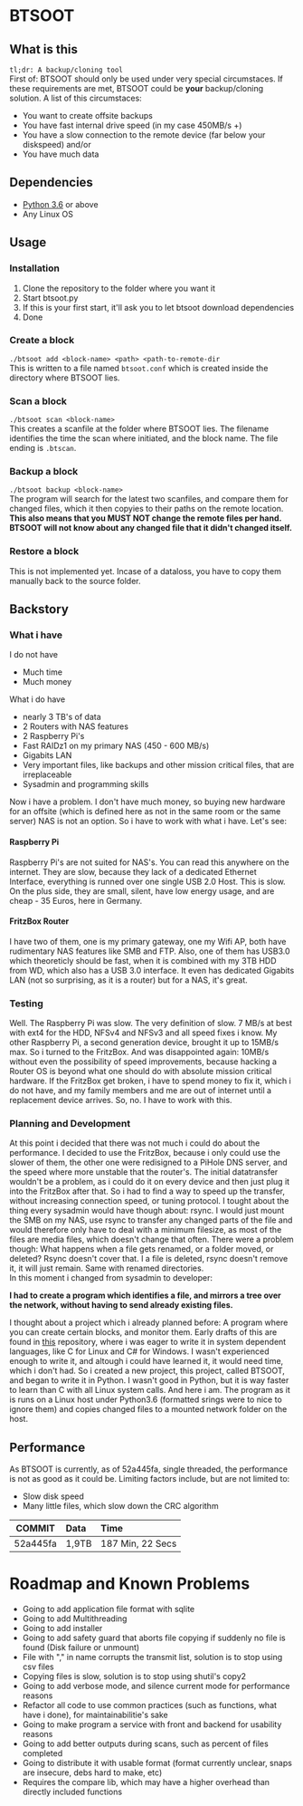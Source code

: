 # BTSOOT
## What is this
`tl;dr: A backup/cloning tool`  
First of: BTSOOT should only be used under very special circumstaces. If these requirements are
met, BTSOOT could be **your** backup/cloning solution. A list of this circumstaces:
- You want to create offsite backups
- You have fast internal drive speed (in my case 450MB/s +)
- You have a slow connection to the remote device (far below your diskspeed) and/or
- You have much data

## Dependencies
- [Python 3.6](https://python.org) or above
- Any Linux OS

## Usage
### Installation
1. Clone the repository to the folder where you want it
2. Start btsoot.py
3. If this is your first start, it'll ask you to let btsoot download dependencies
4. Done

### Create a block
`./btsoot add <block-name> <path> <path-to-remote-dir`  
This is written to a file named `btsoot.conf` which is created inside the directory where BTSOOT lies.

### Scan a block
`./btsoot scan <block-name>`  
This creates a scanfile at the folder where BTSOOT lies. The filename identifies the time the scan 
where initiated, and the block name. The file ending is `.btscan`.

### Backup a block
`./btsoot backup <block-name>`  
The program will search for the latest two scanfiles, and compare them for changed files, which it then copyies to their
paths on the remote location.  
**This also means that you MUST NOT change the remote files per hand. BTSOOT will not know about any changed file that it didn't changed itself.**

### Restore a block
This is not implemented yet. Incase of a dataloss, you have to copy them manually back to the source folder.

## Backstory
### What i have
I do not have
- Much time
- Much money

What i do have
- nearly 3 TB's of data
- 2 Routers with NAS features
- 2 Raspberry Pi's
- Fast RAIDz1 on my primary NAS (450 - 600 MB/s)
- Gigabits LAN
- Very important files, like backups and other mission critical files, that are irreplaceable
- Sysadmin and programming skills

Now i have a problem. I don't have much money, so buying new hardware for an offsite 
(which is defined here as not in the same room or the same server) NAS is not an option.
So i have to work with what i have. Let's see:
#### Raspberry Pi
Raspberry Pi's are not suited for NAS's. You can read this anywhere on the internet.
They are slow, because they lack of a dedicated Ethernet Interface, everything is runned over
one single USB 2.0 Host. This is slow. On the plus side, they are small, silent, have low energy
usage, and are cheap - 35 Euros, here in Germany.
#### FritzBox Router
I have two of them, one is my primary gateway, one my Wifi AP, both have rudimentary NAS features like SMB and FTP.
Also, one of them has USB3.0 which theoreticly should be fast, when it is combined with my 3TB HDD from WD, which also has 
a USB 3.0 interface. It even has dedicated Gigabits LAN (not so surprising, as it is a router) but for a NAS, it's great.  
### Testing
Well. The Raspberry Pi was slow. The very definition of slow. 7 MB/s at best with ext4 for the HDD, NFSv4 and NFSv3
and all speed fixes i know. My other Raspberry Pi, a second generation device, brought it up to 15MB/s max. So i turned to the FritzBox.
And was disappointed again: 10MB/s without even the possibility of speed improvements, because hacking a Router OS is beyond what one should do
with absolute mission critical hardware. If the FritzBox get broken, i have to spend money to fix it, which i do not have, and my family members and me
are out of internet until a replacement device arrives. So, no. I have to work with this. 
### Planning and Development
At this point i decided that there was not much i could do about the performance.
I decided to use the FritzBox, because i only could use the slower of them, the other one were redisigned to a PiHole DNS server, and the speed 
where more unstable that the router's. The initial datatransfer wouldn't be a problem, as i could do it on every device and then just 
plug it into the FritzBox after that. So i had to find a way to speed up the transfer, without increasing connection speed, or tuning protocol.
I tought about the thing every sysadmin would have though about: rsync. I would just mount the SMB on my NAS, use rsync to transfer any changed parts of the file
and would therefore only have to deal with a minimum filesize, as most of the files are media files, which doesn't change that often. There were a problem though:
What happens when a file gets renamed, or a folder moved, or deleted? Rsync doesn't cover that. I a file is deleted, rsync doesn't remove it, it will just remain.
Same with renamed directories.  
In this moment i changed from sysadmin to developer:  

**I had to create a program which identifies a file, and mirrors a tree over the network, without having to send already existing files.**  

I thought about a project which i already planned before: A program where you can create certain blocks, and monitor them.
Early drafts of this are found in [this](https://git.paukra.com/open-source/backup) repository, where i was eager to write it in system dependent languages, like C
for Linux and C# for Windows. I wasn't experienced enough to write it, and altough i could have learned it, it would need time, which i don't had.
So i created a new project, this project, called BTSOOT, and began to write it in Python.
I wasn't good in Python, but it is way faster to learn than C with all Linux system calls. And here i am. The program as it is runs on a Linux host under Python3.6 (formatted srings
were to nice to ignore them) and copies changed files to a mounted network folder on the host.
## Performance
As BTSOOT is currently, as of 52a445fa, single threaded, the performance is not as good as it could be. Limiting factors include, but are not limited to:
- Slow disk speed
- Many little files, which slow down the CRC algorithm

|  COMMIT  | Data   |  Time             |  
| -------- | :----- | :---------------- |  
| 52a445fa | 1,9TB  |  187 Min, 22 Secs |  

# Roadmap and Known Problems  
- Going to add application file format with sqlite
- Going to add Multithreading
- Going to add installer
- Going to add safety guard that aborts file copying if suddenly no file is found (Disk failure or unmount)
- File with "," in name corrupts the transmit list, solution is to stop using csv files
- Copying files is slow, solution is to stop using shutil's copy2
- Going to add verbose mode, and silence current mode for performance reasons
- Refactor all code to use common practices (such as functions, what have i done), for maintainabilitie's sake
- Going to make program a service with front and backend for usability reasons
- Going to add better outputs during scans, such as percent of files completed
- Going to distribute it with usable format (format currently unclear, snaps are insecure, debs hard to make, etc)
- Requires the compare lib, which may have a higher overhead than directly included functions